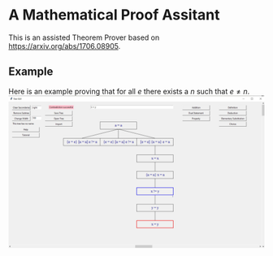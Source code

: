 # A Mathematical Proof Assitant
This is an assisted Theorem Prover based on https://arxiv.org/abs/1706.08905.

## Example
Here is an example proving that for all $e$ there exists a $n$ such that $e\neq n$.
![Alt text](tree.jpg?raw=true)